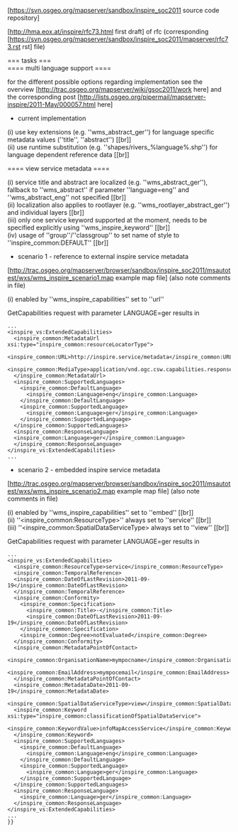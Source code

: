 [https://svn.osgeo.org/mapserver/sandbox/inspire_soc2011 source code repository]                                                                                                                                                                 
                                                                                                                                                                                                                                                 
[http://hma.eox.at/inspire/rfc73.html first draft] of rfc (corresponding [https://svn.osgeo.org/mapserver/sandbox/inspire_soc2011/mapserver/rfc73.rst rst] file)                                                                                 
                                                                                                                                                                                                                                                 
=== tasks ===                                                                                                                                                                                                                                    
 ==== multi language support ====                                                                                                                                                                                                                
                                                                                                                                                                                                                                                 
 for the different possible options regarding implementation see the overview [http://trac.osgeo.org/mapserver/wiki/gsoc2011/work here] and the corresponding post [http://lists.osgeo.org/pipermail/mapserver-inspire/2011-May/000057.html here]
                                                                                                                                                                                                                                                 
 * current implementation                                                                                                                                                                                                                        
                                                                                                                                                                                                                                                 
 (i) use key extensions (e.g. ''wms_abstract_ger'') for language specific metadata values (''title'', ''abstract'') [[br]]                                                                                                                       
 (ii) use runtime substitution (e.g. ''shapes/rivers_%language%.shp'') for language dependent reference data [[br]]                                                                                                                              
                                                                                                                                                                                                                                                 
==== view service metadata ====                                                                                                                                                                                                                  
                                                                                                                                                                                                                                                 
 (i) service title and abstract are localized (e.g. ''wms_abstract_ger''), fallback to ''wms_abstract'' if parameter ''language=eng'' and ''wms_abstract_eng'' not specified [[br]]                                                              
 (ii) localization also applies to rootlayer (e.g. ''wms_rootlayer_abstract_ger'') and individual layers [[br]]                                                                                                                                  
 (iii) only one service keyword supported at the moment, needs to be specified explicitly using ''wms_inspire_keyword'' [[br]]                                                                                                                   
 (iv) usage of ''group''/''classgroup'' to set name of style to ''inspire_common:DEFAULT'' [[br]]                                                                                                                                                
                                                                                                                                                                                                                                                 
 * scenario 1 - reference to external inspire service metadata                                                                                                                                                                                   
                                                                                                                                                                                                                                                 
 [http://trac.osgeo.org/mapserver/browser/sandbox/inspire_soc2011/msautotest/wxs/wms_inspire_scenario1.map example map file] (also note comments in file)                                                                                        
                                                                                                                                                                                                                                                 
 (i) enabled by ''wms_inspire_capabilities'' set to ''url''                                                                                                                                                                                      
                                                                                                                                                                                                                                                 
 GetCapabilities request with parameter LANGUAGE=ger results in                                                                                                                                                                                  

```                                                                                                                                                                                                                                              
...                                                                                                                                                                                                                                              
<inspire_vs:ExtendedCapabilities>                                                                                                                                                                                                                
  <inspire_common:MetadataUrl xsi:type="inspire_common:resourceLocatorType">                                                                                                                                                                     
    <inspire_common:URL>http://inspire.service/metadata</inspire_common:URL>                                                                                                                                                                     
    <inspire_common:MediaType>application/vnd.ogc.csw.capabilities.response_xml</inspire_common:MediaType>                                                                                                                                       
  </inspire_common:MetadataUrl>                                                                                                                                                                                                                  
  <inspire_common:SupportedLanguages>                                                                                                                                                                                                            
    <inspire_common:DefaultLanguage>                                                                                                                                                                                                             
      <inspire_common:Language>eng</inspire_common:Language>                                                                                                                                                                                     
    </inspire_common:DefaultLanguage>                                                                                                                                                                                                            
    <inspire_common:SupportedLanguage>                                                                                                                                                                                                           
      <inspire_common:Language>ger</inspire_common:Language>                                                                                                                                                                                     
    </inspire_common:SupportedLanguage>                                                                                                                                                                                                          
  </inspire_common:SupportedLanguages>                                                                                                                                                                                                           
  <inspire_common:ResponseLanguage>                                                                                                                                                                                                              
  <inspire_common:Language>ger</inspire_common:Language>                                                                                                                                                                                         
  </inspire_common:ResponseLanguage>                                                                                                                                                                                                             
</inspire_vs:ExtendedCapabilities>                                                                                                                                                                                                               
...                                                                                                                                                                                                                                              
```                                                                                                                                                                                                                                              
 * scenario 2 - embedded inspire service metadata                                                                                                                                                                                                
                                                                                                                                                                                                                                                 
 [http://trac.osgeo.org/mapserver/browser/sandbox/inspire_soc2011/msautotest/wxs/wms_inspire_scenario2.map example map file] (also note comments in file)                                                                                        
                                                                                                                                                                                                                                                 
 (i) enabled by ''wms_inspire_capabilities'' set to ''embed'' [[br]]                                                                                                                                                                             
 (ii) ''<inspire_common:ResourceType>'' always set to ''service'' [[br]]                                                                                                                                                                         
 (iii) ''<inspire_common:SpatialDataServiceType> always set to ''view'' [[br]]                                                                                                                                                                   
                                                                                                                                                                                                                                                 
 GetCapabilities request with parameter LANGUAGE=ger results in                                                                                                                                                                                  

```                                                                                                                                                                                                                                              
...                                                                                                                                                                                                                                              
<inspire_vs:ExtendedCapabilities>                                                                                                                                                                                                                
  <inspire_common:ResourceType>service</inspire_common:ResourceType>                                                                                                                                                                             
  <inspire_common:TemporalReference>                                                                                                                                                                                                             
  <inspire_common:DateOfLastRevision>2011-09-19</inspire_common:DateOfLastRevision>                                                                                                                                                              
  </inspire_common:TemporalReference>                                                                                                                                                                                                            
  <inspire_common:Conformity>                                                                                                                                                                                                                    
    <inspire_common:Specification>                                                                                                                                                                                                               
      <inspire_common:Title>-</inspire_common:Title>                                                                                                                                                                                             
      <inspire_common:DateOfLastRevision>2011-09-19</inspire_common:DateOfLastRevision>                                                                                                                                                          
    </inspire_common:Specification>                                                                                                                                                                                                              
    <inspire_common:Degree>notEvaluated</inspire_common:Degree>                                                                                                                                                                                  
  </inspire_common:Conformity>                                                                                                                                                                                                                   
  <inspire_common:MetadataPointOfContact>                                                                                                                                                                                                        
    <inspire_common:OrganisationName>mympocname</inspire_common:OrganisationName>                                                                                                                                                                
    <inspire_common:EmailAddress>mympocemail</inspire_common:EmailAddress>                                                                                                                                                                       
  </inspire_common:MetadataPointOfContact>                                                                                                                                                                                                       
  <inspire_common:MetadataDate>2011-09-19</inspire_common:MetadataDate>                                                                                                                                                                          
  <inspire_common:SpatialDataServiceType>view</inspire_common:SpatialDataServiceType>                                                                                                                                                            
  <inspire_common:Keyword xsi:type="inspire_common:classificationOfSpatialDataService">                                                                                                                                                          
    <inspire_common:KeywordValue>infoMapAccessService</inspire_common:KeywordValue>                                                                                                                                                              
  </inspire_common:Keyword>                                                                                                                                                                                                                      
  <inspire_common:SupportedLanguages>                                                                                                                                                                                                            
    <inspire_common:DefaultLanguage>                                                                                                                                                                                                             
      <inspire_common:Language>eng</inspire_common:Language>                                                                                                                                                                                     
    </inspire_common:DefaultLanguage>                                                                                                                                                                                                            
    <inspire_common:SupportedLanguage>                                                                                                                                                                                                           
      <inspire_common:Language>ger</inspire_common:Language>                                                                                                                                                                                     
    </inspire_common:SupportedLanguage>                                                                                                                                                                                                          
  </inspire_common:SupportedLanguages>                                                                                                                                                                                                           
  <inspire_common:ResponseLanguage>                                                                                                                                                                                                              
    <inspire_common:Language>ger</inspire_common:Language>                                                                                                                                                                                       
  </inspire_common:ResponseLanguage>                                                                                                                                                                                                             
</inspire_vs:ExtendedCapabilities>                                                                                                                                                                                                               
...                                                                                                                                                                                                                                              
}}
